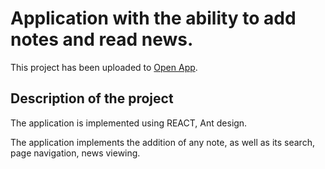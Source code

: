 # Application with the ability to add notes and read news.

This project has been uploaded to [Open App](http://ElenaIzot.github.io/notes).

## Description of the project

The application is implemented using REACT, Ant design.

The application implements the addition of any note, as well as its search, page navigation, news viewing.


